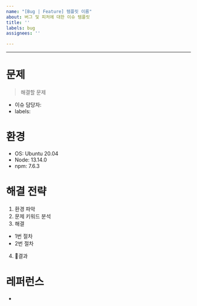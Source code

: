 ```yaml
---
name: "[Bug | Feature] 템플릿 이름"
about: 버그 및 피처에 대한 이슈 템플릿
title: ''
labels: bug
assignees: ''

---
```


---
# 문제
> 해결할 문제
- 이슈 담당자: 
- labels: 

# 환경
- OS: Ubuntu 20.04
- Node: 13.14.0
- npm: 7.6.3

# 해결 전략
1. 환경 파악
2. 문제 키워드 분석
3. 해결
  - 1번 절차
  - 2번 절차
4. 결과

# 레퍼런스
-
